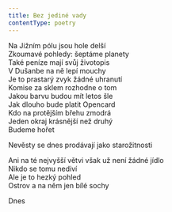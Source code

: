 ```yaml
---
title: Bez jediné vady
contentType: poetry
---
```


<section>

Na Jižním pólu jsou hole delší  
Zkoumavé pohledy: šeptáme planety  
Také peníze mají svůj životopis  
V Dušanbe na ně lepí mouchy  
Je to prastarý zvyk žádné uhranutí  
Komise za sklem rozhodne o tom  
Jakou barvu budou mít letos šle  
Jak dlouho bude platit Opencard  
Kdo na protějším břehu zmodrá  
Jeden okraj krásnější než druhý  
Budeme hořet

</section>

<section>

Nevěsty se dnes prodávají jako starožitnosti

</section>

<section>

Ani na té nejvyšší větvi však už není žádné jídlo  
Nikdo se tomu nediví  
Ale je to hezký pohled  
Ostrov a na něm jen bílé sochy

</section>

<section>

Dnes

</section>
